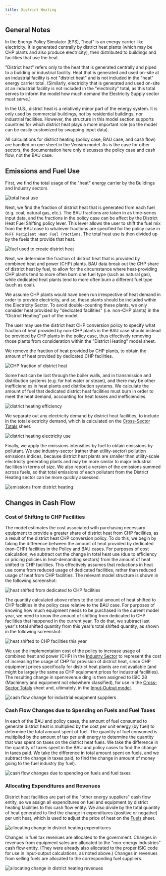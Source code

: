 ```yaml
---
title: District Heating
---
```


## General Notes

In the Energy Policy Simulator (EPS), "heat" is an energy carrier like electricity.  It is generated centrally by district heat plants (which may be CHP plants and also produce electricity), then distributed to buildings and facilities that use the heat.

"District heat" refers only to the heat that is generated centrally and piped to a building or industrial facility.  Heat that is generated and used on-site at an industrial facility is not "district heat" and is not included in the "heat" energy carrier total.  (Similarly, electricity that is generated and used on-site at an industrial facility is not included in the "electricity" total, as this total serves to inform the model how much demand the Electricity Supply sector must serve.)

In the U.S., district heat is a relatively minor part of the energy system.  It is only used by commercial buildings, not by residential buildings, nor industrial facilities.  However, the structure in this model section supports countries for which district heat plays a more important role (so the model can be easily customized by swapping input data).

All calculations for district heating (policy case, BAU case, and cash flow) are handled on one sheet in the Vensim model.  As is the case for other sectors, the documentation here only discusses the policy case and cash flow, not the BAU case.

## Emissions and Fuel Use

First, we find the total usage of the "heat" energy carrier by the Buildings and Industry sectors.

![total heat use](/img/district-heating-TotHeatUse.png)

Next, we find the fraction of district heat that is generated from each fuel (e.g. coal, natural gas, etc.).  The BAU fractions are taken in as time-series input data, and the fractions in the policy case can be affect by the District Heat Fuel Shifting policy lever.  This lever allows the user to shift the fuel mix from the BAU case to whatever fractions are specified for the policy case in `RHFF Recipient Heat Fuel Fractions`.  The total heat use is then divided up by the fuels that provide that heat.

![fuel used to create district heat](/img/district-heating-FuelUse.png)

Next, we determine the fraction of district heat that is provided by combined heat and power (CHP) plants.  BAU data break out the CHP share of district heat by fuel, to allow for the circumstance where heat-providing CHP plants tend to more often burn one fuel type (such as natural gas), while dedicated heat plants tend to more often burn a different fuel type (such as coal).

We assume CHP plants would have been run irrespective of heat demand in order to provide electricity, and so, these plants should be included within the Electricity Sector.  To avoid double-counting these plants, we only consider heat provided by "dedicated facilities" (i.e. non-CHP plants) in the "District Heating" part of the model.

The user may use the district heat CHP conversion policy to specify what fraction of heat provided by non-CHP plants in the BAU case should instead be provided by CHP plants in the policy case, thus effectively removing those plants from consideration within the "District Heating" model sheet.

We remove the fraction of heat provided by CHP plants, to obtain the amount of heat provided by dedicated CHP facilities.

![CHP fraction of district heat](/img/district-heating-CHPFraction.png)

Some heat can be lost through the boiler walls, and in transmission and distribution systems (e.g. for hot water or steam), and there may be other inefficiencies in heat plants and distribution systems.  We calculate the amount of fuel that dedicated district heat facilities must burn in order to meet the heat demand, accounting for heat losses and inefficiencies.

![district heating efficiency](/img/district-heating-Efficiency.png)

We separate out any electricity demand by district heat facilities, to include in the total electricity demand, which is calculated on the [Cross-Sector Totals](cross-sector-totals) sheet.

![district heating electricity use](/img/district-heating-ElectricityUse.png)

Finally, we apply the emissions intensities by fuel to obtain emissions by pollutant.  We use industry-sector (rather than utility-sector) pollution emissions indices, because district heat plants are smaller than utility-scale electricity generating plants and may be more similar to major industrial facilities in terms of size.  We also report a version of the emissions summed across fuels, so that total emissions of each pollutant from the District Heating sector can be more quickly assessed.

![emissions from district heating](/img/district-heating-Emissions.png)

## Changes in Cash Flow

### Cost of Shifting to CHP Facilities

The model estimates the cost associated with purchasing necessary equipment to provide a greater share of district heat from CHP facilities, as a result of the district heat CHP conversion policy.  To do this, we begin by taking the difference between the amount of heat provided by dedicated (non-CHP) facilities in the Policy and BAU cases.  For purposes of cost calculation, we subtract out the change in total heat use (due to efficiency or pricing policies in heat-demanding sectors) from the amount of heat shifted to CHP facilities.  This effectively assumes that reductions in heat use come from reduced usage of dedicated facilities, rather than reduced usage of heat from CHP facilities.  The relevant model structure is shown in the following screenshot:

![heat shifted from dedicated to CHP facilities](/img/district-heating-HeatShiftedToCHP.png)

The quantity calculated above refers to the total amount of heat shifted to CHP facilities in the policy case relative to the BAU case.  For purposes of knowing how much equipment needs to be purchased in the current model year, we need to know the amount of shifting from dedicated to CHP facilities that happened in the current year.  To do that, we subtract last year's total shifted quantity from this year's total shifted quantity, as shown in the following screenshot:

![heat shifted to CHP facilities this year](/img/district-heating-ThisYearHeatShifted.png)

We use the implementation cost of the policy to increase usage of combined heat and power (CHP) in the [Industry Sector](industry-ag-main) to represent the cost of increasing the usage of CHP for provision of district heat, since CHP equipment prices specifically for district heat plants are not available (and might be largely the same as CHP equipment prices for industrial facilities).  The resulting change in spenrevenue ding is then assigned to ISIC 28 (Machinery and equipment not elsewhere classified), for use in the [Cross-Sector Totals](cross-sector-totals) sheet and, ultimately, in the [Input-Output model](io-model).

![cash flow change for industrial equipment suppliers](/img/district-heating-EqptSupplierCash.png)

### Cash Flow Changes due to Spending on Fuels and Fuel Taxes

In each of the BAU and policy cases, the amount of fuel consumed to generate district heat is multiplied by the cost per unit energy (by fuel) to determine the total amount spent of fuel.  The quantity of fuel consumed is multiplied by the amount of tax per unit energy to determine the quantity that was spent on taxes on the district heat fuels.  We take the difference in the quantity of taxes spent in the BAU and policy cases to find the change in taxes paid.  We take the difference in total amount spent on fuels, and we subtract the change in taxes paid, to find the change in amount of money going to the fuel industry (by fuel).

![cash flow changes due to spending on fuels and fuel taxes](/img/district-heating-FuelCost.png)

### Allocating Expenditures and Revenues

District heat facilities are part of the "other energy suppliers" cash flow entity, so we assign all expenditures on fuel and equipment by district heating facilities to this cash flow entity.  We also divide by the total quantity of heat generated to find the change in expenditures (positive or negative) per unit heat, which is used to adjust the price of heat on the [Fuels](fuels) sheet.

![allocating change in district heating expenditures](/img/district-heating-AllocatingExpenditures.png)

Changes in fuel tax revenues are allocated to the government.  Changes in revenues from equipment sales are allocated to the "non-energy industries" cash flow entity.  (They were already also allocated to the proper ISIC code for use in input-output calculations, as noted above.)  Changes in revenues from selling fuels are allocated to the corresponding fuel suppliers.

![allocating change in district heating revenues](/img/district-heating-AllocatingRevenues.png)
